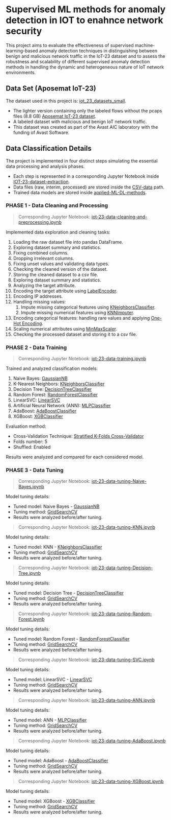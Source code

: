 # Supervised ML methods for anomaly detection in IOT to enahnce network security
This project aims to evaluate the effectiveness of supervised machine-learning-based anomaly detection techniques in distinguishing between benign and malicious network traffic in the IoT-23 dataset and to assess the robustness and scalability of different supervised anomaly detection methods in handling the dynamic and heterogeneous nature of IoT network environments.


## Data Set (Aposemat IoT-23)
The dataset used in this project is: [iot_23_datasets_small](https://mcfp.felk.cvut.cz/publicDatasets/IoT-23-Dataset/iot_23_datasets_small.tar.gz).<br/>
- The lighter version containing only the labeled flows without the pcaps files (8.8 GB) [Aposemat IoT-23 dataset](https://www.stratosphereips.org/datasets-iot23).
- A labeled dataset with malicious and benign IoT network traffic.
- This dataset was created as part of the Avast AIC laboratory with the funding of Avast Software. 

## Data Classification Details
The project is implemented in four distinct steps simulating the essential data processing and analysis phases. <br/>
- Each step is represented in a corresponding Jupyter Notebook inside [IOT-23-dataset-extraction](IOT-23-dataset-extraction).
- Data files (raw, interim, processed) are stored inside the [CSV-data](CSV-data) path.
- Trained data models are stored inside [applied-ML-DL-methods](applied-ML-DL-methods).

### PHASE 1 - Data Cleaning and Processing
> Corresponding Jupyter Notebook:  [iot-23-data-cleaning-and-preprocessing.ipynb](https://github.com/AmazingCoder107856/Machine-Learning-methods-anomaly-detection-using-IoT-23-dataset/blob/main/IOT-23-dataset-extraction/iot-23-data-cleaning-and-preprocessing.ipynb)

Implemented data exploration and cleaning tasks:
1. Loading the raw dataset file into pandas DataFrame.
2. Exploring dataset summary and statistics.
3. Fixing combined columns.
4. Dropping irrelevant columns.
5. Fixing unset values and validating data types.
6. Checking the cleaned version of the dataset.
7. Storing the cleaned dataset to a csv file.
8. Exploring dataset summary and statistics.
9. Analyzing the target attribute.
10. Encoding the target attribute using [LabelEncoder](https://scikit-learn.org/stable/modules/generated/sklearn.preprocessing.LabelEncoder.html).
11. Encoding IP addresses.
12. Handling missing values:
    1. Impute missing categorical features using [KNeighborsClassifier](https://scikit-learn.org/stable/modules/generated/sklearn.neighbors.KNeighborsClassifier.html).
    2. Impute missing numerical features using [KNNImputer](https://scikit-learn.org/stable/modules/generated/sklearn.impute.KNNImputer.html).
13. Encoding categorical features: handling rare values and applying [One-Hot Encoding](https://scikit-learn.org/stable/modules/generated/sklearn.preprocessing.OneHotEncoder.html).
14. Scaling numerical attributes using [MinMaxScaler](https://scikit-learn.org/stable/modules/generated/sklearn.preprocessing.MinMaxScaler.html).
15. Checking the processed dataset and storing it to a csv file.

### PHASE 2 - Data Training
> Corresponding Jupyter Notebook:  [iot-23-data-training.ipynb](https://github.com/AmazingCoder107856/Machine-Learning-methods-anomaly-detection-using-IoT-23-dataset/blob/main/IOT-23-dataset-extraction/iot-23-data-training.ipynb)

Trained and analyzed classification models:
1. Naive Bayes: [GaussianNB](https://scikit-learn.org/stable/modules/generated/sklearn.naive_bayes.GaussianNB.html)
2. K-Nearest Neighbors: [KNeighborsClassifier](https://scikit-learn.org/stable/modules/generated/sklearn.neighbors.KNeighborsClassifier.html)
3. Decision Tree: [DecisionTreeClassifier](https://scikit-learn.org/stable/modules/generated/sklearn.tree.DecisionTreeClassifier.html)
4. Random Forest: [RandomForestClassifier](https://scikit-learn.org/stable/modules/generated/sklearn.ensemble.RandomForestClassifier.html)
5. LinearSVC: [LinearSVC](https://scikit-learn.org/stable/modules/generated/sklearn.svm.LinearSVC.html#sklearn.svm.LinearSVC)
6. Artificial Neural Network (ANN): [MLPClassifier](https://scikit-learn.org/stable/modules/generated/sklearn.neural_network.MLPClassifier.html#sklearn.neural_network.MLPClassifier)
7. AdaBoost: [AdaBoostClassifier](https://scikit-learn.org/stable/modules/generated/sklearn.ensemble.AdaBoostClassifier.html#sklearn.ensemble.AdaBoostClassifier)
8. XGBoost: [XGBClassifier](https://xgboost.readthedocs.io/en/stable/index.html#)

Evaluation method: 
- Cross-Validation Technique: [Stratified K-Folds Cross-Validator](https://scikit-learn.org/stable/modules/generated/sklearn.model_selection.StratifiedKFold.html)
- Folds number: 5
- Shuffled: Enabled

Results were analyzed and compared for each considered model.<br/>

### PHASE 3 - Data Tuning
> Corresponding Jupyter Notebook:  [iot-23-data-tuning-Naive-Bayes.ipynb](https://github.com/AmazingCoder107856/Machine-Learning-methods-anomaly-detection-using-IoT-23-dataset/blob/main/IOT-23-dataset-extraction/iot-23-data-tuning-Naive-Bayes.ipynb)

Model tuning details:
- Tuned model: Naive Bayes - [GaussianNB](https://scikit-learn.org/stable/modules/generated/sklearn.naive_bayes.GaussianNB.html)
- Tuning method: [GridSearchCV](https://scikit-learn.org/stable/modules/generated/sklearn.model_selection.GridSearchCV.html)
- Results were analyzed before/after tuning.

> Corresponding Jupyter Notebook:  [iot-23-data-tuning-KNN.ipynb](https://github.com/AmazingCoder107856/Machine-Learning-methods-anomaly-detection-using-IoT-23-dataset/blob/main/IOT-23-dataset-extraction/iot-23-data-tuning-KNN.ipynb)

Model tuning details:
- Tuned model: KNN - [KNeighborsClassifier](https://scikit-learn.org/stable/modules/generated/sklearn.neighbors.KNeighborsClassifier.html)
- Tuning method: [GridSearchCV](https://scikit-learn.org/stable/modules/generated/sklearn.model_selection.GridSearchCV.html)
- Results were analyzed before/after tuning.

> Corresponding Jupyter Notebook:  [iot-23-data-tuning-Decision-Tree.ipynb](https://github.com/AmazingCoder107856/Machine-Learning-methods-anomaly-detection-using-IoT-23-dataset/blob/main/IOT-23-dataset-extraction/iot-23-data-tuning-Decision-Tree.ipynb)

Model tuning details:
- Tuned model: Decision Tree - [DecisionTreeClassifier](https://scikit-learn.org/stable/modules/generated/sklearn.tree.DecisionTreeClassifier.html)
- Tuning method: [GridSearchCV](https://scikit-learn.org/stable/modules/generated/sklearn.model_selection.GridSearchCV.html)
- Results were analyzed before/after tuning.

> Corresponding Jupyter Notebook:  [iot-23-data-tuning-Random-Forest.ipynb](https://github.com/AmazingCoder107856/Machine-Learning-methods-anomaly-detection-using-IoT-23-dataset/blob/main/IOT-23-dataset-extraction/iot-23-data-tuning-Random-Forest.ipynb)

Model tuning details:
- Tuned model: Random Forest - [RandomForestClassifier](https://scikit-learn.org/stable/modules/generated/sklearn.ensemble.RandomForestClassifier.html)
- Tuning method: [GridSearchCV](https://scikit-learn.org/stable/modules/generated/sklearn.model_selection.GridSearchCV.html)
- Results were analyzed before/after tuning.

> Corresponding Jupyter Notebook:  [iot-23-data-tuning-SVC.ipynb](https://github.com/AmazingCoder107856/Machine-Learning-methods-anomaly-detection-using-IoT-23-dataset/blob/main/IOT-23-dataset-extraction/iot-23-data-tuning-SVC.ipynb)

Model tuning details:
- Tuned model: LinearSVC - [LinearSVC](https://scikit-learn.org/stable/modules/generated/sklearn.svm.LinearSVC.html#sklearn.svm.LinearSVC)
- Tuning method: [GridSearchCV](https://scikit-learn.org/stable/modules/generated/sklearn.model_selection.GridSearchCV.html)
- Results were analyzed before/after tuning.

> Corresponding Jupyter Notebook:  [iot-23-data-tuning-ANN.ipynb](https://github.com/AmazingCoder107856/Machine-Learning-methods-anomaly-detection-using-IoT-23-dataset/blob/main/IOT-23-dataset-extraction/iot-23-data-tuning-ANN.ipynb)

Model tuning details:
- Tuned model: ANN - [MLPClassifier](https://scikit-learn.org/stable/modules/generated/sklearn.neural_network.MLPClassifier.html#sklearn.neural_network.MLPClassifier)
- Tuning method: [GridSearchCV](https://scikit-learn.org/stable/modules/generated/sklearn.model_selection.GridSearchCV.html)
- Results were analyzed before/after tuning.

> Corresponding Jupyter Notebook:  [iot-23-data-tuning-AdaBoost.ipynb](https://github.com/AmazingCoder107856/Machine-Learning-methods-anomaly-detection-using-IoT-23-dataset/blob/main/IOT-23-dataset-extraction/iot-23-data-tuning-AdaBoost.ipynb)

Model tuning details:
- Tuned model: AdaBoost - [AdaBoostClassifier](https://scikit-learn.org/stable/modules/generated/sklearn.ensemble.AdaBoostClassifier.html#sklearn.ensemble.AdaBoostClassifier)
- Tuning method: [GridSearchCV](https://scikit-learn.org/stable/modules/generated/sklearn.model_selection.GridSearchCV.html)
- Results were analyzed before/after tuning.

> Corresponding Jupyter Notebook:  [iot-23-data-tuning-XGBoost.ipynb](https://github.com/AmazingCoder107856/Machine-Learning-methods-anomaly-detection-using-IoT-23-dataset/blob/main/IOT-23-dataset-extraction/iot-23-data-tuning-XGBoost.ipynb)

Model tuning details:
- Tuned model: XGBoost - [XGBClassifier](https://xgboost.readthedocs.io/en/stable/index.html#)
- Tuning method: [GridSearchCV](https://scikit-learn.org/stable/modules/generated/sklearn.model_selection.GridSearchCV.html)
- Results were analyzed before/after tuning.
